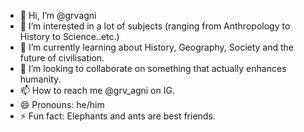 - 👋 Hi, I’m @grvagni
- 👀 I’m interested in a lot of subjects (ranging from Anthropology to History to Science..etc.)
- 🌱 I’m currently learning about History, Geography, Society and the future of civilisation.
- 💞️ I’m looking to collaborate on something that actually enhances humanity.
- 📫 How to reach me @grv_agni on IG.
- 😄 Pronouns: he/him
- ⚡ Fun fact: Elephants and ants are best friends. 

<!---
grvagni/grvagni is a ✨ special ✨ repository because its `README.md` (this file) appears on your GitHub profile.
You can click the Preview link to take a look at your changes.
--->
